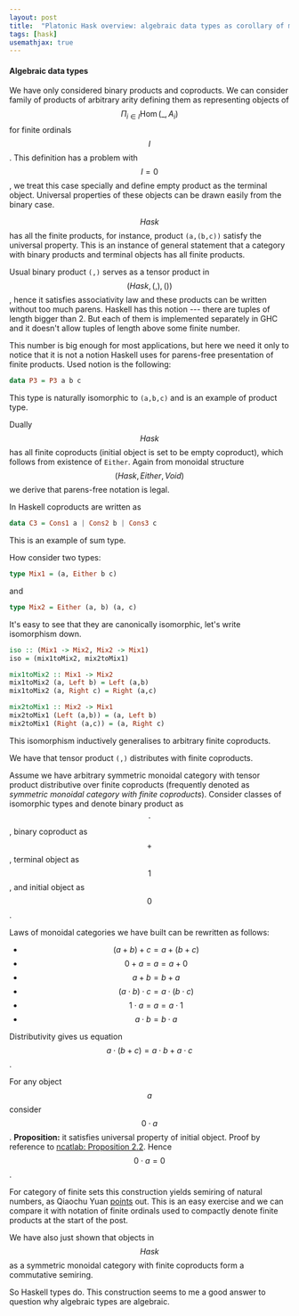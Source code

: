 ```yaml
---
layout: post
title:  "Platonic Hask overview: algebraic data types as corollary of monoidal structure"
tags: [hask]
usemathjax: true
---
```


#### Algebraic data types

We have only considered binary products and coproducts. We can consider family of products of arbitrary arity defining them as representing objects of $$\Pi_{i \in I}\operatorname{Hom}(\_,A_i)$$ for finite ordinals $$I$$. This definition has a problem with $$I = 0$$, we treat this case specially and define empty product as the terminal object. Universal properties of these objects can be drawn easily from the binary case.

$$Hask$$ has all the finite products, for instance, product `(a,(b,c))` satisfy the universal property. This is an instance of general statement that a category with binary products and terminal objects has all finite products.

Usual binary product `(,)` serves as a tensor product in $$(Hask, (,), ())$$, hence it satisfies associativity law and these products can be written without too much parens. Haskell has this notion --- there are tuples of length bigger than 2. But each of them is implemented separately in GHC and it doesn't allow tuples of length above some finite number.

This number is big enough for most applications, but here we need it only to notice that it is not a notion Haskell uses for parens-free presentation of finite products. Used notion is the following:
```haskell
data P3 = P3 a b c
```
This type is naturally isomorphic to `(a,b,c)` and is an example of product type.

Dually $$Hask$$ has all finite coproducts (initial object is set to be empty coproduct), which follows from existence of `Either`. Again from monoidal structure $$(Hask, Either, Void)$$ we derive that parens-free notation is legal.

In Haskell coproducts are written as
```haskell
data C3 = Cons1 a | Cons2 b | Cons3 c
```
This is an example of sum type.

How consider two types:
```haskell
type Mix1 = (a, Either b c)
```
and
```haskell
type Mix2 = Either (a, b) (a, c)
```
It's easy to see that they are canonically isomorphic, let's write isomorphism down.
```haskell
iso :: (Mix1 -> Mix2, Mix2 -> Mix1)
iso = (mix1toMix2, mix2toMix1)

mix1toMix2 :: Mix1 -> Mix2
mix1toMix2 (a, Left b) = Left (a,b)
mix1toMix2 (a, Right c) = Right (a,c)

mix2toMix1 :: Mix2 -> Mix1
mix2toMix1 (Left (a,b)) = (a, Left b)
mix2toMix1 (Right (a,c)) = (a, Right c)
```
This isomorphism inductively generalises to arbitrary finite coproducts.

We have that tensor product `(,)` distributes with finite coproducts.

Assume we have arbitrary symmetric monoidal category with tensor product distributive over finite coproducts (frequently denoted as _symmetric monoidal category with finite coproducts_).
Consider classes of isomorphic types and denote binary product as $$\cdot$$, binary coproduct as $$+$$, terminal object as $$1$$, and initial object as $$0$$.

Laws of monoidal categories we have built can be rewritten as follows:
- $$(a+b)+c=a+(b+c)$$
- $$0 + a = a = a + 0$$
- $$a + b = b + a$$
- $$(a \cdot b) \cdot c = a \cdot (b \cdot c)$$
- $$1 \cdot a = a = a \cdot 1$$
- $$a \cdot b = b \cdot a$$

Distributivity gives us equation $$a \cdot (b + c) = a \cdot b + a \cdot c$$.

For any object $$a$$ consider $$0 \cdot a$$. **Proposition:** it satisfies universal property of initial object.
Proof by reference to [ncatlab: Proposition 2.2](https://ncatlab.org/nlab/show/distributive+category). Hence $$0 \cdot a = 0$$.

For category of finite sets this construction yields semiring of natural numbers, as Qiaochu Yuan [points](https://math.stackexchange.com/questions/2582771/relationship-between-algebraic-data-types-and-the-set-of-real-numbers#comment5333054_2582817) out. This is an easy exercise and we can compare it with notation of finite ordinals used to compactly denote finite products at the start of the post.

We have also just shown that objects in $$Hask$$ as a symmetric monoidal category with finite coproducts form a commutative semiring.

So Haskell types do. This construction seems to me a good answer to question why algebraic types are algebraic.
